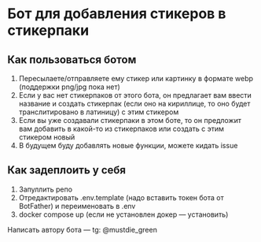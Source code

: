# Бот для добавления стикеров в стикерпаки

## Как пользоваться ботом
1. Пересылаете/отправляете ему стикер или картинку в формате webp (поддержки png/jpg пока нет)
2. Если у вас нет стикерпаков от этого бота, он предлагает вам ввести название и создать стикерпак (если оно на кириллице, то оно будет транслитировано в латиницу) с этим стикером
3. Если вы уже создавали стикерпаки в этом боте, то он предложит вам добавить в какой-то из стикерпаков или создать с этим стикером новый
4. В будущем буду добавлять новые функции, можете кидать issue

## Как задеплоить у себя
1. Запуллить репо
2. Отредактировать .env.template (надо вставить токен бота от BotFather) и переименовать в .env
3. docker compose up (если не установлен докер — установить)

Написать автору бота — tg: @mustdie_green
